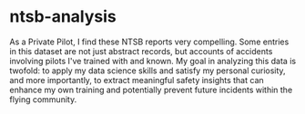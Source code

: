 # ntsb-analysis

As a Private Pilot, I find these NTSB reports very compelling. Some entries in this dataset are not just abstract records, but accounts of accidents involving pilots I've trained with and known. My goal in analyzing this data is twofold: to apply my data science skills and satisfy my personal curiosity, and more importantly, to extract meaningful safety insights that can enhance my own training and potentially prevent future incidents within the flying community.
